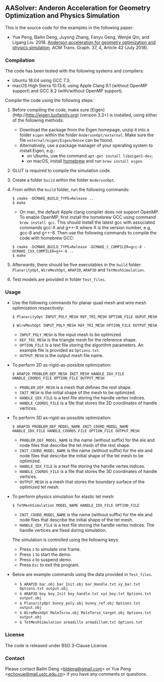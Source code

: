 ## AASolver: Anderon Acceleration for Geometry Optimization and Physics Simulation

This is the source code for the examples in the following paper:

* Yue Peng, Bailin Deng, Juyong Zhang, Fanyu Geng, Wenjie Qin, and Ligang Liu. 2018. [Anderson acceleration for geometry optimization and physics simulation](https://arxiv.org/abs/1805.05715). ACM Trans. Graph. 37, 4, Article 42 (July 2018).


### Compilation

The code has been tested with the following systems and compilers:

* Ubuntu 18.04 using GCC 7.3;
* macOS High Sierra 10.13.6, using Apple Clang 9.1 (without OpenMP support) and GCC 8.2 (with/without OpenMP support).


Compile the code using the following steps:

1. Before compiling the code, make sure [Eigen] (http://http://eigen.tuxfamily.org) (version 3.3+) is installed, using either of the following methods:

	* Download the package from the Eigen homepage, unzip it into a folder `eigen` within the folder `AndersonOpt/external`. Make sure the file `external/eigen/Eigen/Dense` can be found.
	* Alternatively, use a package manager of your operating system to install Eigen, e.g.:
		* on Ubuntu, use the command `apt-get install libeigen3-dev`;
		* on macOS, install [homebrew](https://brew.sh/) and run `brew install eigen`.

2. GLUT is required to compile the simulation code.

3. Create a folder `build` within the folder `AndersonOpt`.

4. From within the `build` folder, run the following commands:  
	
	```
	$ cmake -DCMAKE_BUILD_TYPE=Release ..
	$ make
	```
	
	* On mac, the default Apple clang compiler does not support OpenMP. To enable OpenMP, first install the homebrew GCC using command `brew install gcc`. This should install the latest gcc with associated commands gcc-X and g++-X where X is the version number, e.g. gcc-8 and g++-8. Then use the following commands to compile the code with homebrew GCC:
	
	```
	$ cmake -DCMAKE_BUILD_TYPE=Release -DCMAKE_C_COMPILER=gcc-8 -DCMAKE_CXX_COMPILER=g++-8 ..
	$ make
	```
	
5. Afterwards, there should be five executables in the `build` folder: `PlanarityOpt`, `WireMeshOpt`, `ARAP2D`, `ARAP3D` and `TetMeshSimulation`.

6. Test models are provided in folder `Test_files`.


### Usage

* Use the following commands for planar quad mesh and wire mesh optimization respectively:
	```
	$ PlanarityOpt INPUT_POLY_MESH REF_TRI_MESH OPTION_FILE OUPUT_MESH
	```
	```
	$ WireMeshOpt INPUT_POLY_MESH REF_TRI_MESH OPTION_FILE OUTPUT_MESH
	```
	*  `INPUT_POLY_MESH` is the input mesh to be optimized.
	*  `REF_TRI_MESH` is the triangle mesh for the reference shape.
	*  `OPTION_FILE` is a text file storing the algortihm parameters. An example file is provided as `Options.txt`.
	*  `OUTPUT_MESH` is the output mesh file name.

* To perform 2D as-rigid-as-possible optimization:
	```
	$ ARAP2D PROBLEM_DEF_MESH INIT_MESH HANDLE_IDX_FILE HANDLE_COORDS_FILE OPTION_FILE OUTPUT_MESH
	```
	*  `PROBLEM_DEF_MESH` is a mesh that defines the rest shape.
	*  `INIT_MESH` is the initial shape of the mesh to be optimized.
	*  `HANDLE_IDX_FILE` is a text file storing the handle vertex indices.
	*  `HANDLE_COORDS_FILE` is a file that stores the 2D coordinates of handle vertices.

* To perform 3D as-rigid-as-possible optimization:
	```
	$ ARAP3D PROBLEM_DEF_MODEL_NAME INIT_COORD_MODEL_NAME HANDLE_IDX_FILE HANDLE_COORDS_FILE OPTION_FILE OUTPUT_MESH
	```
	* `PROBLEM_DEF_MODEL_NAME` is the name (without suffix) for the ele and node files that describe the tet mesh of the rest shape.
	* `INIT_COORD_MODEL_NAME` is the name (without suffix) for the ele and node files that describe the initial shape of the tet mesh to be optimized.
	* `HANDLE_IDX_FILE` is a text file storing the handle vertex indices.
	* `HANDLE_COORDS_FILE` is a file that stores the 3D coordinates of handle vertices.
	*  `OUTPUT_MESH` is a mesh that stores the boundary surface of the optimized tet mesh.

* To perform physics simulation for elastic tet mesh:
	```
	$ TetMeshSimulation MODEL_NAME HANDLE_IDX_FILE OPTION_FILE
	``` 
	* `INIT_COORD_MODEL_NAME` is the name (without suffix) for the ele and node files that describe the initial shape of the tet mesh.
	* `HANDLE_IDX_FILE` is a text file storing the handle vertex indices. The handle vertices are fixed during simulation.
	
	The simulation is controlled using the following keys:
	
	* Press `s` to simulate one frame.
	* Press `1` to start the demo.
	* Press `e` to suspend demo. 
	* Press `Esc` to exit the program.

* Below are example commands using the data provided in `Test_files`.
	* `$ ARAP2D bar.obj bar_Init.obj bar_Handle.txt xy_bar.txt Options.txt output.obj`
	* `$ ARAP3D boy boy_Init boy_handle.txt xyz_boy.txt Options.txt output.obj`
	* `$ PlanarityOpt bunny_poly.obj bunny_ref.obj Options.txt output.obj`
	* `$ WireMeshOpt MaleTorso.obj MaleTorso_target.obj Options.txt output.obj`
	* `$ TetMeshSimulation armadillo armadilloH.txt Options.txt`

### License
The code is released under BSD 3-Clause License.
	
### Contact
Please contact Bailin Deng <<bldeng@gmail.com>> or Yue Peng <<echoyue@mail.ustc.edu.cn>> if you have any comments or questions.	
 

	